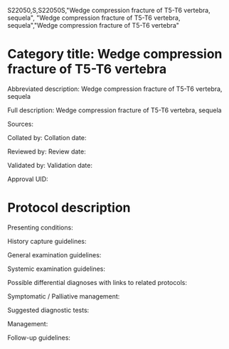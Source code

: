 S22050,S,S22050S,"Wedge compression fracture of T5-T6 vertebra, sequela", "Wedge compression fracture of T5-T6 vertebra, sequela","Wedge compression fracture of T5-T6 vertebra"
# Category title: Wedge compression fracture of T5-T6 vertebra

Abbreviated description: Wedge compression fracture of T5-T6 vertebra, sequela

Full description: Wedge compression fracture of T5-T6 vertebra, sequela

Sources:

Collated by:
Collation date:

Reviewed by:
Review date:

Validated by:
Validation date:

Approval UID:

# Protocol description

Presenting conditions:

History capture guidelines:

General examination guidelines:

Systemic examination guidelines:

Possible differential diagnoses with links to related protocols:

Symptomatic / Palliative management:

Suggested diagnostic tests:

Management:

Follow-up guidelines:
